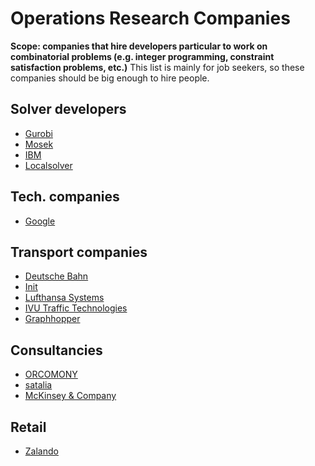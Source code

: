# Operations Research Companies

**Scope: companies that hire developers particular to work on combinatorial problems (e.g. integer programming, constraint satisfaction problems, etc.)**
This list is mainly for job seekers, so these companies should be big enough to hire people.

## Solver developers

* [Gurobi](http://www.gurobi.com/)
* [Mosek](http://www.mosek.com/)
* [IBM](https://www.ibm.com/analytics/data-science/prescriptive-analytics/cplex-optimizer)
* [Localsolver](http://www.localsolver.com/)

## Tech. companies

* [Google](https://developers.google.com/optimization/)

## Transport companies

* [Deutsche Bahn](https://deutschebahn.com)
* [Init](https://www.initse.com/dede/home.html)
* [Lufthansa Systems](https://www.lhsystems.com/)
* [IVU Traffic Technologies](https://www.ivu.de/)
* [Graphhopper](https://www.graphhopper.com/products/)

## Consultancies

* [ORCOMONY](http://www.orconomy.com/)
* [satalia](https://www.satalia.com/)
* [McKinsey & Company](https://www.mckinsey.com/)

## Retail

* [Zalando](https://jobs.zalando.com/tech/)
